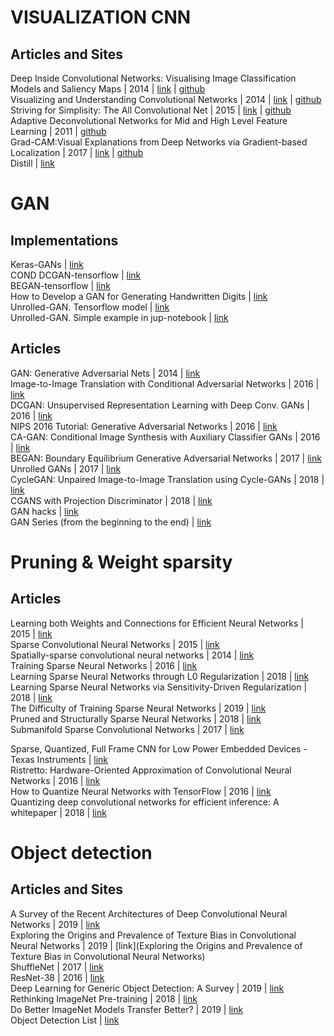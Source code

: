 # VISUALIZATION CNN

## Articles and Sites
Deep Inside Convolutional Networks: Visualising Image Classification Models and Saliency Maps | 2014 | [link](https://cs.nyu.edu/~fergus/papers/zeilerECCV2014.pdf) | [github](https://github.com/binrey/lithub/blob/master/data/Deep%20Inside%20Convolutional%20Networks:%20Visualising...%202014.pdf)    
Visualizing and Understanding Convolutional Networks | 2014 | [link](https://arxiv.org/pdf/1311.2901.pdf) | [github](https://github.com/binrey/lithub/blob/master/data/Visualizing%20and%20Understanding%20Convolutional%20Networks%202014.pdf)   
Striving for Simplisity: The All Convolutional Net | 2015 | [link](https://arxiv.org/pdf/1412.6806.pdf) | [github](https://github.com/binrey/lithub/blob/master/data/Striving%20for%20Simplisity:%20The%20All%20Convolutional%20Net%202015.pdf)   
Adaptive Deconvolutional Networks for Mid and High Level Feature Learning | 2011 | [github](https://github.com/binrey/lithub/blob/master/data/Adaptive%20Deconvolutional%20Networks%20for%20Mid%20and%20High%20Level%20Feature%20Learning%202011.pdf)    
Grad-CAM:Visual Explanations from Deep Networks via Gradient-based Localization | 2017 | [link](https://arxiv.org/abs/1610.02391) | [github](https://github.com/binrey/lithub/blob/master/data/Grad-CAM:%20Visual%20Explanations%20from%20Deep%20Networks...%202017.pdf)    
Distill | [link](https://distill.pub/)    

# GAN
## Implementations
Keras-GANs | [link](https://github.com/eriklindernoren/Keras-GAN)    
COND DCGAN-tensorflow | [link](https://github.com/utkd/gans/blob/master/cifar10cgan.ipynb)    
BEGAN-tensorflow | [link](https://github.com/fabulousjeong/began-tensorflow)   
How to Develop a GAN for Generating Handwritten Digits | [link](https://machinelearningmastery.com/how-to-develop-a-generative-adversarial-network-for-an-mnist-handwritten-digits-from-scratch-in-keras/)    
Unrolled-GAN. Tensorflow model | [link](https://github.com/gokul-uf/TF-Unrolled-GAN/blob/master/model.py)    
Unrolled-GAN. Simple example in jup-notebook | [link](https://github.com/poolio/unrolled_gan/blob/master/Unrolled%20GAN%20demo.ipynb)    

## Articles
GAN: Generative Adversarial Nets | 2014 | [link](https://arxiv.org/pdf/1406.2661.pdf)    
Image-to-Image Translation with Conditional Adversarial Networks | 2016 | [link](https://arxiv.org/pdf/1611.07004v1.pdf)    
DCGAN: Unsupervised Representation Learning with Deep Conv. GANs | 2016 | [link](https://arxiv.org/pdf/1511.06434.pdf)    
NIPS 2016 Tutorial: Generative Adversarial Networks | 2016 | [link](https://arxiv.org/pdf/1701.00160.pdf)    
CA-GAN: Conditional Image Synthesis with Auxiliary Classifier GANs | 2016 | [link](https://arxiv.org/pdf/1610.09585.pdf)    
BEGAN: Boundary Equilibrium Generative Adversarial Networks | 2017 | [link](https://arxiv.org/pdf/1703.10717.pdf)   
Unrolled GANs | 2017 | [link](https://arxiv.org/pdf/1611.02163.pdf)    
CycleGAN: Unpaired Image-to-Image Translation using Cycle-GANs | 2018 | [link](https://arxiv.org/pdf/1703.10593.pdf)    
CGANS with Projection Discriminator | 2018 | [link](https://arxiv.org/pdf/1802.05637.pdf)    
GAN hacks | [link](https://github.com/soumith/ganhacks)    
GAN Series (from the beginning to the end) | [link](https://medium.com/@jonathan_hui/gan-gan-series-2d279f906e7b)

# Pruning & Weight sparsity
## Articles
Learning both Weights and Connections for Efficient Neural Networks | 2015 | [link](https://arxiv.org/pdf/1506.02626.pdf)  
Sparse Convolutional Neural Networks | 2015 | [link](https://zpascal.net/cvpr2015/Liu_Sparse_Convolutional_Neural_2015_CVPR_paper.pdf)  
Spatially-sparse convolutional neural networks | 2014 | [link](https://arxiv.org/pdf/1409.6070.pdf)  
Training Sparse Neural Networks | 2016 | [link](https://arxiv.org/pdf/1611.06694.pdf)  
Learning Sparse Neural Networks through L0 Regularization | 2018 | [link](https://arxiv.org/pdf/1712.01312.pdf)  
Learning Sparse Neural Networks via Sensitivity-Driven Regularization | 2018 | [link](https://papers.nips.cc/paper/7644-learning-sparse-neural-networks-via-sensitivity-driven-regularization.pdf)  
The Difficulty of Training Sparse Neural Networks | 2019 | [link](https://openreview.net/pdf?id=SyeyPEH23N)  
Pruned and Structurally Sparse Neural Networks | 2018 | [link](https://arxiv.org/pdf/1810.00299.pdf)  
Submanifold Sparse Convolutional Networks | 2017 | [link](https://arxiv.org/pdf/1706.01307.pdf)  

Sparse, Quantized, Full Frame CNN for Low Power Embedded Devices - Texas Instruments | [link](
http://openaccess.thecvf.com/content_cvpr_2017_workshops/w4/papers/Mathew_Sparse_Quantized_Full_CVPR_2017_paper.pdf)   
Ristretto: Hardware-Oriented Approximation of Convolutional Neural Networks | 2016 | [link](https://arxiv.org/pdf/1605.06402.pdf)    
How to Quantize Neural Networks with TensorFlow | 2016 | [link](https://petewarden.com/2016/05/03/how-to-quantize-neural-networks-with-tensorflow/)    
Quantizing deep convolutional networks for efficient inference: A whitepaper | 2018 | [link](https://arxiv.org/pdf/1806.08342.pdf)

# Object detection
## Articles and Sites
A Survey of the Recent Architectures of Deep Convolutional Neural Networks | 2019 | [link](https://github.com/binrey/lithub/blob/master/data/A%20Survey%20of%20the%20Recent%20Architectures%20of%20Deep%20Convolutional%20Neural%20Networks%202019.pdf)   
Exploring the Origins and Prevalence of Texture Bias in Convolutional Neural Networks | 2019 | [link](Exploring the Origins and Prevalence of Texture Bias in Convolutional Neural Networks)    
ShuffleNet | 2017 | [link](https://arxiv.org/pdf/1707.01083.pdf)    
ResNet-38 | 2016 | [link](https://arxiv.org/pdf/1611.10080.pdf)    
Deep Learning for Generic Object Detection: A Survey | 2019 | [link](https://arxiv.org/pdf/1809.02165.pdf)    
Rethinking ImageNet Pre-training | 2018 | [link](https://arxiv.org/pdf/1811.08883.pdf)    
Do Better ImageNet Models Transfer Better? | 2019 | [link](https://arxiv.org/pdf/1805.08974.pdf)     
Object Detection List | [link](https://github.com/hoya012/deep_learning_object_detection)    
